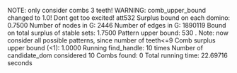 NOTE: only consider combs 3 teeth! 
WARNING: comb_upper_bound changed to 1.0! Dont get too excited! 
att532
Surplus bound on each domino: 0.7500 
Number of nodes in G: 2446 
Number of edges in G: 1890119 
Bound on total surplus of stable sets: 1.7500 
Pattern upper bound: 530 
. Note: now consider all possible patterns, since number of teeth<=9
Comb surplus upper bound (<1): 1.0000 
Running find_handle: 10 times 
Number of candidate_dom considered 10 
Combs found: 0 
Total running time: 22.69716 seconds